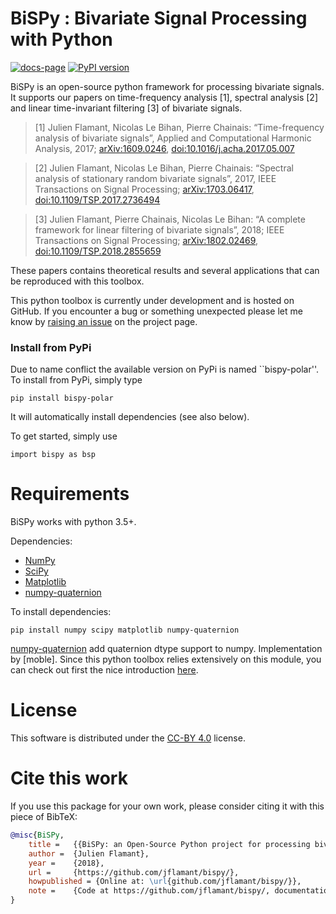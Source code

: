 # BiSPy : Bivariate Signal Processing with Python

[![docs-page](https://img.shields.io/badge/docs-latest-blue)](https://jflamant.github.io/bispy/)
[![PyPI version](https://badge.fury.io/py/bispy-polar.svg)](https://badge.fury.io/py/bispy-polar)

BiSPy is an open-source python framework for processing bivariate signals. It supports our papers on time-frequency analysis [1], spectral analysis [2] and linear time-invariant filtering [3] of bivariate signals.

> [1] Julien Flamant, Nicolas Le Bihan, Pierre Chainais: “Time-frequency analysis of bivariate signals”, Applied and Computational Harmonic Analysis, 2017; [arXiv:1609.0246](http://arxiv.org/abs/1609.02463), [doi:10.1016/j.acha.2017.05.007](https://doi.org/10.1016/j.acha.2017.05.007)

> [2] Julien Flamant, Nicolas Le Bihan, Pierre Chainais: “Spectral analysis of stationary random bivariate signals”, 2017, IEEE Transactions on Signal Processing; [arXiv:1703.06417](http://arxiv.org/abs/1703.06417), [doi:10.1109/TSP.2017.2736494](https://doi.org/10.1109/TSP.2017.2736494)

> [3] Julien Flamant, Pierre Chainais, Nicolas Le Bihan: “A complete framework for linear filtering of bivariate signals”, 2018; IEEE Transactions on Signal Processing; [arXiv:1802.02469](https://arxiv.org/abs/1802.02469), [doi:10.1109/TSP.2018.2855659](https://doi.org/10.1109/TSP.2018.2855659)

These papers contains theoretical results and several applications that can be reproduced with this toolbox.


This python toolbox is currently under development and is hosted on GitHub. If you encounter a bug or something unexpected please let me know by [raising an issue](https://github.com/jflamant/bispy/issues) on the project page.

### Install from PyPi

Due to name conflict the available version on PyPi is named ``bispy-polar''. To install from PyPi, simply type

```
pip install bispy-polar
```

It will automatically install dependencies (see also below). 

To get started, simply use 
```
import bispy as bsp
```

Requirements
============
BiSPy works with python 3.5+.

Dependencies:
 -   [NumPy](http://www.numpy.org)
 -   [SciPy](https://www.scipy.org)
 -   [Matplotlib](http://matplotlib.org)
 -   [numpy-quaternion](https://github.com/moble/quaternion)

To install dependencies:
```shell
pip install numpy scipy matplotlib numpy-quaternion
```

[numpy-quaternion](https://github.com/moble/quaternion) add quaternion dtype support to numpy. Implementation by [moble]. Since this python toolbox relies extensively on this module, you can check out first the nice introduction [here](https://github.com/moble).


License
=======
This software is distributed under the [CC-BY 4.0](https://creativecommons.org/licenses/by/4.0/) license.

Cite this work
==============
If you use this package for your own work, please consider citing it with this piece of BibTeX:

```bibtex
@misc{BiSPy,
    title =   {{BiSPy: an Open-Source Python project for processing bivariate signals}},
    author =  {Julien Flamant},
    year =    {2018},
    url =     {https://github.com/jflamant/bispy/},
    howpublished = {Online at: \url{github.com/jflamant/bispy/}},
    note =    {Code at https://github.com/jflamant/bispy/, documentation at https://bispy.readthedocs.io/}
}
```
